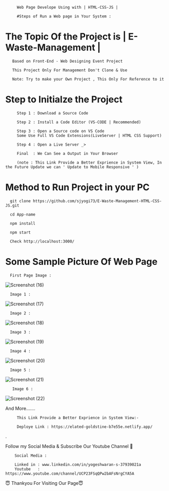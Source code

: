 
         Web Page Develope Using with | HTML-CSS-JS |

         #Steps of Run a Web page in Your System :
         
         
# The Topic Of the Project is | E-Waste-Management |
        
       Based on Front-End - Web Designing Event Project  
       
       This Project Only For Management Don't Clone & Use
       
       Note: Try to make your Own Project , This Only For Reference to it
       
       
# Step to Initialze the Project
      
         Step 1 : Download a Source Code 

         Step 2 : Install a Code Editor (VS-CODE | Recommended)

         Step 3 : Open a Source code on VS Code
         Some Use Full VS Code Extensions(LiveServer | HTML CSS Support)

         Step 4 : Open a Live Server _>

         Final  : We Can See a Output in Your Browser

         (note : This Link Provide a Better Exprience in System View, In the Future Update we can ' Update to Mobile Responsive ' )


# Method to Run Project in your PC
       
       
      git clone https://github.com/sjyogi73/E-Waste-Management-HTML-CSS-JS.git
      
      cd App-name
      
      npm install
      
      npm start
      
      Check http://localhost:3000/



# Some Sample Picture Of Web Page 

      First Page Image :

![Screenshot (16)](https://user-images.githubusercontent.com/82278181/147142886-edb41fe4-5bb7-47ea-81aa-272e097a9807.png)

      Image 1 :

![Screenshot (17)](https://user-images.githubusercontent.com/82278181/147144330-3c83c3fd-2c81-432d-828c-3199b745c53c.png)

      Image 2 :

![Screenshot (18)](https://user-images.githubusercontent.com/82278181/147144343-c9733321-8572-4fb9-9b2b-374e39c8f5ff.png)

      Image 3 :

![Screenshot (19)](https://user-images.githubusercontent.com/82278181/147144353-750c35f1-8d69-435a-ac7b-48e11944d551.png)

      Image 4 :

![Screenshot (20)](https://user-images.githubusercontent.com/82278181/147144360-b184df13-0f65-4b45-aeff-cbb4315ea0b0.png)


      Image 5 :

![Screenshot (21)](https://user-images.githubusercontent.com/82278181/147145006-f0892d9e-c2aa-47ff-854b-3dcf3a782e40.png)

       Image 6 :

![Screenshot (22)](https://user-images.githubusercontent.com/82278181/147145051-3e2fcdee-b493-4096-9d71-c335dfd61ea4.png)


And More.......


         This Link Provide a Better Exprience in System View:- 

         Deploye Link : https://elated-goldstine-b7e55e.netlify.app/

.

Follow my Social Media & Subscribe Our Youtube Channel 🙏


        Social Media :

        Linked in : www.linkedin.com/in/yogeshwaran-s-37939021a
        Youtube   : https://www.youtube.com/channel/UCP23FSqQPw2bAFsNrgCYA5A
        
                   
😇 Thankyou For Visiting Our Page😇

